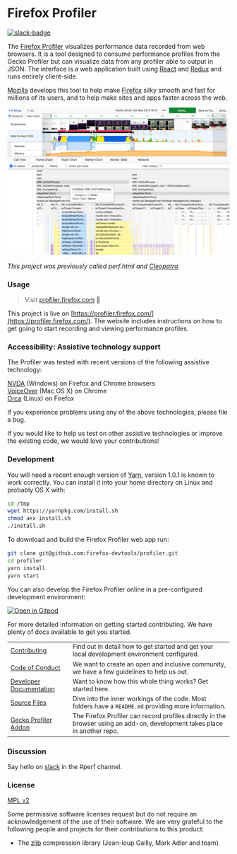# Firefox Profiler

[![slack-badge]][slack]

The [Firefox Profiler] visualizes performance data recorded from web browsers. It is a tool designed to consume performance profiles from the Gecko Profiler but can visualize data from any profiler able to output in JSON. The interface is a web application built using [React] and [Redux] and runs entirely client-side.

[Mozilla] develops this tool to help make [Firefox] silky smooth and fast for millions of its users, and to help make sites and apps faster across the web.

![Screenshot of the Firefox Profiler](./docs-user/images/screenshot-2019-02-05.jpg?raw=true)

_This project was previously called perf.html and [Cleopatra]._

### Usage

> Visit [profiler.firefox.com](https://profiler.firefox.com/) :rocket:

This project is live on [https://profiler.firefox.com/](https://profiler.firefox.com/). The website includes instructions on how to get going to start recording and viewing performance profiles.

### Accessibility: Assistive technology support

The Profiler was tested with recent versions of the following assistive technology:

[NVDA](https://www.nvaccess.org/) (Windows) on Firefox and Chrome browsers </br>
[VoiceOver](https://www.apple.com/accessibility/mac/vision/) (Mac OS X) on Chrome</br>
[Orca](https://wiki.gnome.org/action/show/Projects/Orca?action=show&redirect=Orca) (Linux) on Firefox

If you experience problems using any of the above technologies, please file a bug.

If you would like to help us test on other assistive technologies or improve the existing code, we would love your contributions!

### Development

You will need a recent enough version of [Yarn](http://yarnpkg.com/),
version 1.0.1 is known to work correctly.
You can install it into your home directory on Linux and probably OS X with:

```bash
cd /tmp
wget https://yarnpkg.com/install.sh
chmod a+x install.sh
./install.sh
```

To download and build the Firefox Profiler web app run:

```bash
git clone git@github.com:firefox-devtools/profiler.git
cd profiler
yarn install
yarn start
```

You can also develop the Firefox Profiler online in a pre-configured development environment:

[![Open in Gitpod](https://gitpod.io/button/open-in-gitpod.svg)](https://gitpod.io/#https://github.com/firefox-devtools/profiler)

For more detailed information on getting started contributing. We have plenty of docs available to get you started.

| | |
| ---- | --- |
|[Contributing](./CONTRIBUTING.md)| Find out in detail how to get started and get your local development environment configured. |
|[Code of Conduct](./CODE_OF_CONDUCT.md)| We want to create an open and inclusive community, we have a few guidelines to help us out. |
|[Developer Documentation](./docs-developer)| Want to know how this whole thing works? Get started here. |
|[Source Files](./src)| Dive into the inner workings of the code. Most folders have a `README.md` providing more information. |
|[Gecko Profiler Addon][Gecko Profiler]| The Firefox Profiler can record profiles directly in the browser using an add-on, development takes place in another repo. |

### Discussion

Say hello on [slack] in the #perf channel.

### License

[MPL v2](./LICENSE)

Some permissive software licenses request but do not require an acknowledgement of the use of their software. We are very grateful to the following people and projects for their contributions to this product:

* The [zlib] compression library (Jean-loup Gailly, Mark Adler and team)

[slack-badge]: https://devtools-html-slack.herokuapp.com/badge.svg
[slack]: https://devtools-html-slack.herokuapp.com/
[Firefox Profiler]:https://profiler.firefox.com/
[React]:https://facebook.github.io/react/
[Redux]:http://redux.js.org/
[Mozilla]:https://www.mozilla.org/
[Firefox]:https://www.mozilla.org/firefox/
[Cleopatra]: https://github.com/mozilla/cleopatra
[Gecko Profiler]: https://github.com/firefox-devtools/Gecko-Profiler-Addon
[zlib]: http://www.zlib.net/
